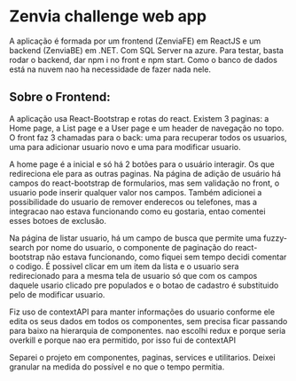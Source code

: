 # Zenvia challenge web app

A aplicação é formada por um frontend (ZenviaFE) em ReactJS e um backend (ZenviaBE) em .NET. Com SQL Server na azure.
Para testar, basta rodar o backend, dar npm i no front e npm start. Como o banco de dados está na nuvem nao ha necessidade de fazer nada nele.

## Sobre o Frontend:

A aplicação usa React-Bootstrap e rotas do react. 
Existem 3 paginas: a Home page, a List page e a User page e um header de navegação no topo.
O front faz 3 chamadas para o back: uma para recuperar todos os usuarios, uma para adicionar usuario novo e uma para modificar usuario. 

A home page é a inicial e só há 2 botões para o usuário interagir. Os que redireciona ele para as outras paginas.
Na página de adição de usuário há campos do react-bootstrap de formularios, mas sem validação no front, o usuario pode inserir qualquer valor nos campos.
Também adicionei a possibilidade do usuario de remover enderecos ou telefones, mas a integracao nao estava funcionando como eu gostaria, entao comentei esses botoes de exclusão.

Na página de listar usuario, há um campo de busca que permite uma fuzzy-search por nome do usuario, o componente de paginação do react-bootstrap não estava funcionando,
como fiquei sem tempo decidi comentar o codigo.
É possivel clicar em um item da lista e o usuario sera redirecionado para a mesma tela de usuario só que com os campos daquele usario clicado pre populados e o botao de
cadastro é substituido pelo de modificar usuario. 

Fiz uso de contextAPI para manter informações do usuario conforme ele edita os seus dados em todos os componentes, sem precisa ficar passando para baixo na hierarquia de componentes.
nao escolhi redux e porque seria overkill e porque nao era permitido, por isso fui de contextAPI

Separei o projeto em componentes, paginas, services e utilitarios. Deixei granular na medida do possível e no que o tempo permitia.

